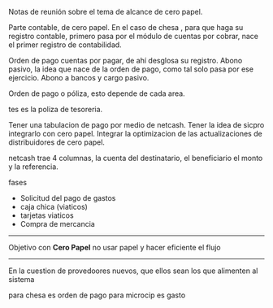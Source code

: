 Notas de reunión sobre el tema de alcance de cero papel. 

Parte contable, de cero papel. En el caso de chesa , para que haga su registro contable, primero pasa por el módulo de cuentas por cobrar, nace el primer registro de contabilidad.

Orden de pago cuentas por pagar, de ahí desglosa su registro. Abono pasivo, la idea que nace de la orden de pago, como tal solo pasa por ese ejercicio. Abono a bancos y cargo pasivo. 

Orden de pago o póliza, esto depende de cada area.

tes es la poliza de tesoreria.

Tener una tabulacion de pago por medio de netcash.
Tener la idea de sicpro integrarlo con cero papel.
Integrar la optimizacion de las actualizaciones de distribuidores de cero papel.


netcash trae 4 columnas, la cuenta del destinatario, el beneficiario el monto y la referencia.

fases 
- Solicitud del pago de gastos
- caja chica (viaticos)
- tarjetas viaticos
- Compra de mercancia
---

Objetivo con **Cero Papel** no usar papel y hacer eficiente el flujo

---

En la cuestion de provedoores nuevos, que ellos sean los que alimenten al sistema 

 para chesa es orden de pago
 para microcip es gasto 

